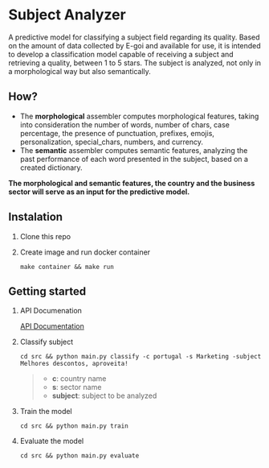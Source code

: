 # Subject Analyzer

A predictive model for classifying a subject field regarding its quality. Based on the amount of data collected by E-goi and available for use, it is intended to develop a classification model capable of receiving a subject and retrieving a quality, between 1 to 5 stars. The subject is analyzed, not only in a morphological way but also semantically. 

## How? 

- The **morphological** assembler computes morphological features, taking into consideration the number of words, number of chars, case percentage, the presence of punctuation, prefixes, emojis, personalization, special_chars, numbers, and currency. 
- The **semantic** assembler computes semantic features, analyzing the past performance of each word presented in the subject, based on a created dictionary.

**The morphological and semantic features, the country and the business sector will serve as an input for the predictive model.**

## Instalation

1. Clone this repo 

2. Create image and run docker container

    `make container && make run`

## Getting started

1. API Documenation

    [API Documentation](http://127.0.0.1:5000/)

2. Classify subject 

   `cd src && python main.py classify -c portugal -s Marketing -subject Melhores descontos, aproveita!`
   

    > - **c**: country name
    > - **s**: sector name
    > - **subject**: subject to be analyzed

3. Train the model 

    `cd src && python main.py train`

4. Evaluate the model 

    `cd src && python main.py evaluate`






